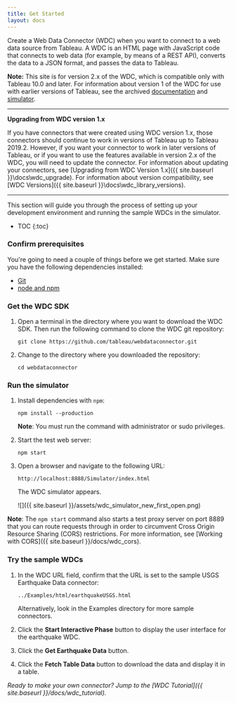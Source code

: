 ```yaml
---
title: Get Started
layout: docs
---
```


Create a Web Data Connector (WDC) when you want to connect to a web data source from Tableau. A WDC is an HTML page
with JavaScript code that connects to web data (for example, by means of a REST API), converts the data to a JSON format,
and passes the data to Tableau.

<div class="alert alert-info">
    <b>Note:</b> This site is for version 2.x of the WDC, which is compatible only with Tableau 10.0 and later. For
    information about version 1 of the WDC for use with earlier versions of Tableau, see the archived <a href="http://onlinehelp.tableau.com/v9.3/api/wdc/en-us/help.htm" style="text-decoration:underline;">documentation</a>
    and <a href="https://github.com/tableau/webdataconnector/releases/tag/v1.1.0" style="text-decoration:underline;">simulator</a>.  
</div>

-----

**Upgrading from WDC version 1.x**
 
If you have connectors that were created using WDC version 1.x, those connectors should continue to work in versions of Tableau up to Tableau 2019.2. However, if you want your connector to work in later versions of Tableau, or if you want to use the features available in version 2.x of the WDC, you will need to update the connector. For information about updating your connectors, see [Upgrading from WDC Version 1.x]({{ site.baseurl }}\docs\wdc_upgrade). For information about version compatibility, see [WDC Versions]({{ site.baseurl }}\docs\wdc_library_versions). 


-----

This section will guide you through the process of setting up your development environment and running the sample WDCs in the simulator.

* TOC
{:toc}

### Confirm prerequisites

You're going to need a couple of things before we get started. Make sure you have the following dependencies installed:

* [Git](https://git-scm.com/downloads)
* [node and npm](https://nodejs.org/en/download/)

### Get the WDC SDK

1. Open a terminal in the directory where you want to download the WDC SDK.  Then run the following command to clone
   the WDC git repository:

   ```
   git clone https://github.com/tableau/webdataconnector.git
   ```

1. Change to the directory where you downloaded the repository:

   ```
   cd webdataconnector
   ```

### Run the simulator

1. Install dependencies with `npm`:

   ```
   npm install --production
   ```

   **Note**: You must run the command with administrator or sudo privileges.

1. Start the test web server:

   ```
   npm start
   ```

1. Open a browser and navigate to the following URL:


   ```
   http://localhost:8888/Simulator/index.html
   ```

   The WDC simulator appears.

   ![]({{ site.baseurl }}/assets/wdc_simulator_new_first_open.png)

**Note**: The `npm start` command also starts a test proxy server on port 8889 that you can route requests through in order to
circumvent Cross Origin Resource Sharing (CORS) restrictions. For more information, see
[Working with CORS]({{ site.baseurl }}/docs/wdc_cors).

### Try the sample WDCs

1. In the WDC URL field, confirm that the URL is set to the sample USGS
   Earthquake Data connector:

   ```
   ../Examples/html/earthquakeUSGS.html
   ```

   Alternatively, look in the Examples directory for more sample connectors.

1. Click the **Start Interactive Phase** button to display the user interface for the earthquake WDC.

1. Click the **Get Earthquake Data** button.

1. Click the **Fetch Table Data** button to download the data and display it in a table.


*Ready to make your own connector? Jump to the [WDC Tutorial]({{ site.baseurl }}/docs/wdc_tutorial).*
